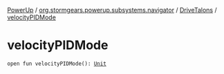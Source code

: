 [PowerUp](../../index.md) / [org.stormgears.powerup.subsystems.navigator](../index.md) / [DriveTalons](index.md) / [velocityPIDMode](./velocity-p-i-d-mode.md)

# velocityPIDMode

`open fun velocityPIDMode(): `[`Unit`](https://kotlinlang.org/api/latest/jvm/stdlib/kotlin/-unit/index.html)